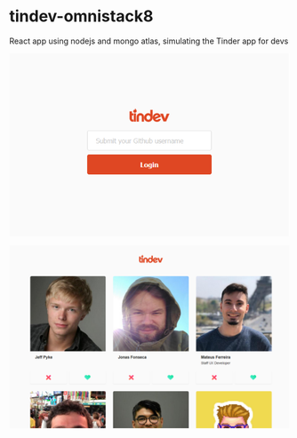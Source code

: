# tindev-omnistack8

React app using nodejs and mongo atlas, simulating the Tinder app for devs

![Screenshot](.github/1.png)

![Screenshot](.github/2.png)
